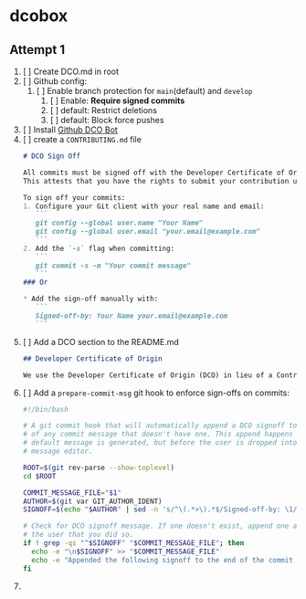# dcobox

## Attempt 1

1. [ ] Create DCO.md in root
2. [ ] Github config:
   1. [ ] Enable branch protection for `main`(default) and `develop`
      1. [ ] Enable: **Require signed commits**
      2. [ ] default: Restrict deletions
      3. [ ] default: Block force pushes
3. [ ] Install [Github DCO Bot](https://probot.github.io/apps/dco/)
4. [ ] create a `CONTRIBUTING.md` file
   ````md
   # DCO Sign Off

   All commits must be signed off with the Developer Certificate of Origin (DCO).
   This attests that you have the rights to submit your contribution under our project's license.

   To sign off your commits:
   1. Configure your Git client with your real name and email:
      ```
      git config --global user.name "Your Name"
      git config --global user.email "your.email@example.com"
      ```
   2. Add the `-s` flag when committing:
      ```
      git commit -s -m "Your commit message"
      ```
   ### Or 
   
   * Add the sign-off manually with:
      ```
      Signed-off-by: Your Name your.email@example.com
      ```
   ````
5. [ ] Add a DCO section to the README.md
   ```md
   ## Developer Certificate of Origin

   We use the Developer Certificate of Origin (DCO) in lieu of a Contributor License Agreement for all contributions to this project. We require all commits to be signed off with the DCO. Please read [DCO.md](DCO.md) for details.
   ```
6. [ ] Add a `prepare-commit-msg` git hook to enforce sign-offs on commits:
   ```sh
   #!/bin/bash
   
   # A git commit hook that will automatically append a DCO signoff to the bottom
   # of any commit message that doesn't have one. This append happens after the git
   # default message is generated, but before the user is dropped into the commit
   # message editor.
   
   ROOT=$(git rev-parse --show-toplevel)
   cd $ROOT
   
   COMMIT_MESSAGE_FILE="$1"
   AUTHOR=$(git var GIT_AUTHOR_IDENT)
   SIGNOFF=$(echo "$AUTHOR" | sed -n 's/^\(.*>\).*$/Signed-off-by: \1/p')
   
   # Check for DCO signoff message. If one doesn't exist, append one and then warn
   # the user that you did so.
   if ! grep -qs "^$SIGNOFF" "$COMMIT_MESSAGE_FILE"; then
     echo -e "\n$SIGNOFF" >> "$COMMIT_MESSAGE_FILE"
     echo -e "Appended the following signoff to the end of the commit message:\n  $SIGNOFF\n"
   fi
   ```
7. 